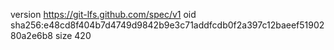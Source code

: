 version https://git-lfs.github.com/spec/v1
oid sha256:e48cd8f404b7d4749d9842b9e3c71addfcdb0f2a397c12baeef5190280a2e6b8
size 420
